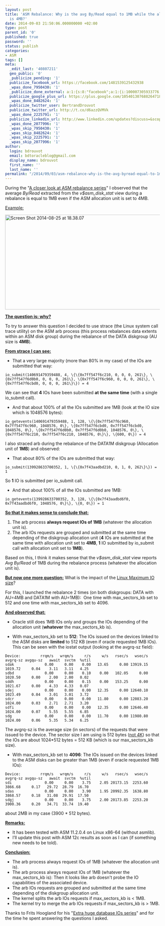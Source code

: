 ```yaml
---
layout: post
title: 'ASM Rebalance: Why is the avg By/Read equal to 1MB while the allocation unit
  is 4MB?'
date: 2014-09-03 21:50:06.000000000 +02:00
type: post
parent_id: '0'
published: true
password: ''
status: publish
categories:
- ASM
tags: []
meta:
  _edit_last: '40807211'
  geo_public: '0'
  _publicize_pending: '1'
  publicize_facebook_url: https://facebook.com/1481539125432938
  _wpas_done_7950430: '1'
  _publicize_done_external: a:1:{s:8:"facebook";a:1:{i:100007305933776;b:1;}}
  publicize_google_plus_url: https://plus.google.com/105401307688264718604/posts/hh7WZqBizqm
  _wpas_done_8482624: '1'
  publicize_twitter_user: BertrandDrouvot
  publicize_twitter_url: http://t.co/d6azzQVMVk
  _wpas_done_2225791: '1'
  publicize_linkedin_url: http://www.linkedin.com/updates?discuss=&scope=16310177&stype=M&topic=5913035041474121728&type=U&a=pelK
  _wpas_done_2077996: '1'
  _wpas_skip_7950430: '1'
  _wpas_skip_8482624: '1'
  _wpas_skip_2225791: '1'
  _wpas_skip_2077996: '1'
author:
  login: bdrouvot
  email: bdtoracleblog@gmail.com
  display_name: bdrouvot
  first_name: ''
  last_name: ''
permalink: "/2014/09/03/asm-rebalance-why-is-the-avg-byread-equal-to-1mb-while-the-allocation-unit-is-4mb/"
---
```


During the "[A closer look at ASM rebalance series](http://bdrouvot.wordpress.com/2014/08/25/a-closer-look-at-asm-rebalance-part-i-disks-have-been-added/ "A closer look at ASM rebalance, Part I: Disks have been added")" I observed that the average *By/Read* extracted from the *v$asm\_disk\_stat* view during a rebalance is equal to 1MB even if the ASM allocation unit is set to 4MB.

<span style="text-decoration:underline;">Example:</span>

[<img src="{{ site.baseurl }}/assets/images/screen-shot-2014-08-25-at-18-38-07.png" class="aligncenter size-full wp-image-2218" width="640" height="309" alt="Screen Shot 2014-08-25 at 18.38.07" />](http://bdrouvot.files.wordpress.com/2014/08/screen-shot-2014-08-25-at-18-38-07.png)

<span style="text-decoration:underline;">**The question is: why?**</span>

To try to answer this question I decided to use strace (the Linux system call trace utility) on the ASM arb process (this process rebalances data extents within an ASM disk group) during the rebalance of the DATA diskgroup (AU size is **4MB**).

<span style="text-decoration:underline;">**From strace I can see:**</span>

-   That a very large majority (more than 80% in my case) of the IOs are submitted that way:

<!-- -->

    io_submit(140691479359488, 4, \{\{0x7ff547f6c210, 0, 0, 0, 261\}, \{0x7ff547f6d0b0, 0, 0, 0, 261\}, \{0x7ff547f6c960, 0, 0, 0, 261\}, \{0x7ff547f6cbd0, 0, 0, 0, 261\}\}) = 4

We can see that **4** IOs have been submitted **at the same time** (with a single io\_submit call).

-   And that about 100% of all the IOs submitted are 1MB (look at the IO size which is 1048576 bytes):

<!-- -->

    io_getevents(140691479359488, 1, 128, \{\{0x7ff547f6c960, 0x7ff547f6c960, 1048576, 0\}, \{0x7ff547f6cbd0, 0x7ff547f6cbd0, 1048576, 0\}, \{0x7ff547f6d0b0, 0x7ff547f6d0b0, 1048576, 0\}, \{0x7ff547f6c210, 0x7ff547f6c210, 1048576, 0\}\}, \{600, 0\}) = 4

I also straced arb during the rebalance of the DATA1M diskgroup (Allocation unit of **1MB**) and observed:

-   That about 80% of the IOs are submitted that way:

<!-- -->

    io_submit(139928633700352, 1, \{\{0x7f43aadbd210, 0, 1, 0, 262\}\}) = 1

So **1** IO is submitted per io\_submit call.

-   And that about 100% of all the IOs submitted are 1MB:

<!-- -->

    io_getevents(139928633700352, 3, 128, \{\{0x7f43aadbd6f0, 0x7f43aadbd6f0, 1048576, 0\}\}, \{0, 0\}) = 1

<span style="text-decoration:underline;">**So that it makes sense to conclude that:**</span>

1.  The arb process **always request IOs of 1MB** (whatever the allocation unit is).
2.  The arb IOs requests are grouped and submitted at the same time depending of the diskgroup allocation unit (**4** IOs are submitted at the same time with allocation unit set to **4MB**, **1** IO submitted by io\_submit call with allocation unit set to **1MB**).

Based on this, I think it makes sense that the *v$asm\_disk\_stat* view reports *Avg By/Read* of 1MB during the rebalance process (whatever the allocation unit is).

<span style="text-decoration:underline;">**But now one more question:**</span> What is the impact of the [Linux Maximum IO size](http://martincarstenbach.wordpress.com/2013/07/03/increasing-the-maximum-io-size-in-linux/)?

For this, I launched the rebalance 2 times (on both diskgroups: DATA with AU=4MB and DATA1M with AU=1MB):  One time with max\_sectors\_kb set to 512 and one time with max\_sectors\_kb set to 4096.

<span style="text-decoration:underline;">**And observed that:**</span>

-   Oracle still does 1MB IOs only and groups the IOs depending of the allocation unit (**whatever** the max\_sectors\_kb is).

<!-- -->

-   With max\_sectors\_kb set to **512**: The IOs issued on the devices linked to the ASM disks are **limited** to 512 KB (even if oracle requested 1MB IOs). This can be seen with the iostat output (looking at the avgrq-sz field):

<!-- -->

    Device:         rrqm/s   wrqm/s     r/s     w/s   rsec/s   wsec/s avgrq-sz avgqu-sz   await  svctm  %util
    sdak              0.00     0.00    0.00   13.65     0.00 13919.15  1019.72     0.04    3.11   3.11   4.25
    sdbd              0.00     0.00    0.10    0.00   102.05     0.00  1020.50     0.00    2.00   2.00   0.02
    sddh              0.00     0.00    0.15    0.00   153.25     0.00  1021.67     0.00    4.33   4.33   0.07
    sdej              0.00     0.00    0.00   12.35     0.00 12640.10  1023.49     0.04    3.01   3.01   3.72
    sdcr              0.00     0.00    0.00   11.80     0.00 12083.20  1024.00     0.03    2.71   2.71   3.20
    sdfi              0.00     0.00    0.00   12.35     0.00 12646.40  1024.00     0.07    5.55   5.55   6.85
    sdg               0.00     0.00    0.00   11.70     0.00 11980.80  1024.00     0.06    5.35   5.34   6.25

The avgrq-sz is the average size (in sectors) of the requests that were issued to the device. The sector size I am using is 512 bytes ([not 4K](http://flashdba.com/4k-sector-size/deep-dive-oracle-with-4k-sectors/)) so that the IOs are about 1024\*512 bytes = 512 KB (which is our max\_sectors\_kb size).

-   With max\_sectors\_kb set to **4096**: The IOs issued on the devices linked to the ASM disks can be greater than 1MB (even if oracle requested 1MB IOs):

<!-- -->

    Device:         rrqm/s   wrqm/s     r/s     w/s   rsec/s   wsec/s avgrq-sz avgqu-sz   await  svctm  %util
    sdi               0.00     0.00    3.75    2.05 20173.15  2253.60  3866.68     0.17   29.72  28.79  16.70
    sdas              0.00     0.00    3.90    1.95 20992.35  1638.80  3868.57     0.18   31.08  29.91  17.50
    sdgj              0.00     0.00    3.75    2.00 20173.85  2253.20  3900.36     0.20   34.71  33.74  19.40

about 2MB in my case (3900 \* 512 bytes).

<span style="text-decoration:underline;">**Remarks:**</span>

-   It has been tested with ASM 11.2.0.4 on Linux x86-64 (without asmlib).
-   I’ll update this post with ASM 12c results as soon as I can (if something new needs to be told).

<span style="text-decoration:underline;">**Conclusion:**</span>

-   The arb process always request IOs of 1MB (whatever the allocation unit is).
-   The arb process always request IOs of 1MB (whatever the max\_sectors\_kb is): Then it looks like arb doesn't probe the IO capabilities of the associated device.
-   The arb IOs requests are grouped and submitted at the same time depending of the diskgroup allocation unit.
-   The kernel splits the arb IOs requests if max\_sectors\_kb is &lt; 1MB.
-   The kernel try to merge the arb IOs requests if max\_sectors\_kb is &gt; 1MB.

Thanks to Frits Hoogland for his "[Extra huge database IOs series](https://fritshoogland.wordpress.com/2013/07/14/extra-huge-database-ios-part-3/)" and for the time he spent answering the questions I asked.
